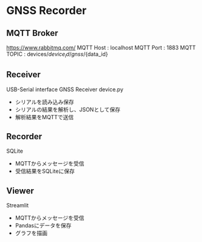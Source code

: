 # GNSS Recorder

## MQTT Broker

https://www.rabbitmq.com/
MQTT Host : localhost
MQTT Port : 1883
MQTT TOPIC : devices/${device_id}/gnss/${data_id}


## Receiver

USB-Serial interface GNSS Receiver
device.py

- シリアルを読み込み保存
- シリアルの結果を解析し、JSONとして保存
- 解析結果をMQTTで送信

## Recorder

SQLite

- MQTTからメッセージを受信
- 受信結果をSQLiteに保存

## Viewer

Streamlit

- MQTTからメッセージを受信
- Pandasにデータを保存
- グラフを描画
